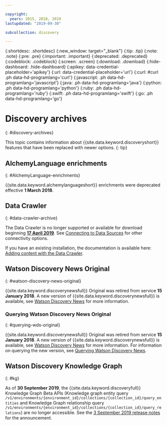 ```yaml
---

copyright:
  years: 2015, 2018, 2019
lastupdated: "2019-09-30"

subcollection: discovery

---
```


{:shortdesc: .shortdesc}
{:new_window: target="_blank"}
{:tip: .tip}
{:note: .note}
{:pre: .pre}
{:important: .important}
{:deprecated: .deprecated}
{:codeblock: .codeblock}
{:screen: .screen}
{:download: .download}
{:hide-dashboard: .hide-dashboard}
{:apikey: data-credential-placeholder='apikey'} 
{:url: data-credential-placeholder='url'}
{:curl: #curl .ph data-hd-programlang='curl'}
{:javascript: .ph data-hd-programlang='javascript'}
{:java: .ph data-hd-programlang='java'}
{:python: .ph data-hd-programlang='python'}
{:ruby: .ph data-hd-programlang='ruby'}
{:swift: .ph data-hd-programlang='swift'}
{:go: .ph data-hd-programlang='go'}

# Discovery archives
{: #discovery-archives}

This topic contains information about {{site.data.keyword.discoveryshort}} features that have been replaced with newer options.
{: tip}

## AlchemyLanguage enrichments
{: #AlchemyLanguage-enrichments}

{{site.data.keyword.alchemylanguageshort}} enrichments were deprecated effective **1 March 2018**.

## Data Crawler
{: #data-crawler-archive}

The Data Crawler is no longer supported or available for download beginning [**17 April 2019**](/docs/services/discovery?topic=discovery-release-notes#17apr19). See [Connecting to Data Sources](/docs/services/discovery?topic=discovery-sources#sources) for other connectivity options.

If you have an existing installation, the documentation is available here: [Adding content with the Data Crawler](/docs/services/discovery?topic=discovery-adding-content-with-data-crawler#adding-content-with-data-crawler).

## Watson Discovery News Original
{: #watson-discovery-news-original}

{{site.data.keyword.discoverynewsfull}} Original was retired from service **15 January 2018**. A new version of {{site.data.keyword.discoverynewsfull}} is available, see [Watson Discovery News](/docs/services/discovery?topic=discovery-watson-discovery-news#watson-discovery-news) for more information.

### Querying Watson Discovery News Original
{: #querying-wds-original}

{{site.data.keyword.discoverynewsfull}} Original was retired from service **15 January 2018**. A new version of {{site.data.keyword.discoverynewsfull}} is available, see [Watson Discovery News](/docs/services/discovery?topic=discovery-watson-discovery-news#watson-discovery-news) for more information. For information on querying the new version, see [Querying Watson Discovery News](/docs/services/discovery?topic=discovery-query-concepts#querying-news).

## Watson Discovery Knowledge Graph
{: #kg}

As of **30 September 2019**, the {{site.data.keyword.discoveryfull}} Knowledge Graph Beta APIs (Knowledge graph entity query `/v1/environments/{environment_id}/collections/{collection_id}/query_entities` and Knowledge Graph relationship query `/v1/environments/{environment_id}/collections/{collection_id}/query_relations`) are no longer accessible. See the [3 September 2019 release notes](/docs/services/discovery?topic=discovery-release-notes#3sept19) for the announcement.

